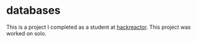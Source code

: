 # databases
This is a project I completed as a student at [hackreactor](http://hackreactor.com). This project was worked on solo.
